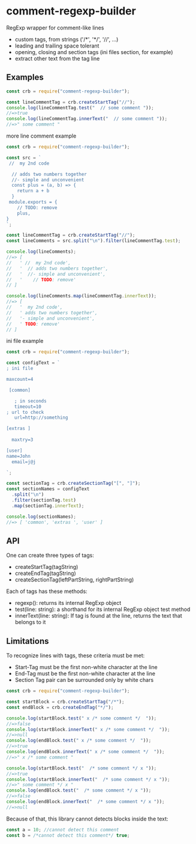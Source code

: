 # comment-regexp-builder

RegExp wrapper for comment-like lines

- custom tags, from strings ('/\*', '\*/', '//', ...)
- leading and trailing space tolerant
- opening, closing and section tags (ini files section, for example)
- extract other text from the tag line

## Examples

```js
const crb = require("comment-regexp-builder");

const lineCommentTag = crb.createStartTag("//");
console.log(lineCommentTag.test("  // some comment "));
//=>true
console.log(lineCommentTag.innerText("  // some comment "));
//=>" some comment "
```

more line comment example

```js
const crb = require("comment-regexp-builder");

const src = `
 //  my 2nd code

  // adds two numbers together
  //- simple and unconvenient
  const plus = (a, b) => {
    return a + b
  }
 module.exports = {
    // TODO: remove
    plus,
}
`;

const lineCommentTag = crb.createStartTag("//");
const lineComments = src.split("\n").filter(lineCommentTag.test);

console.log(lineComments);
//=> [
//   ' //  my 2nd code',
//   '  // adds two numbers together',
//   '  //- simple and unconvenient',
//   '    // TODO: remove'
// ]

console.log(lineComments.map(lineCommentTag.innerText));
//=> [
//   '  my 2nd code',
//   ' adds two numbers together',
//   '- simple and unconvenient',
//   ' TODO: remove'
// ]
```

ini file example

```js
const crb = require("comment-regexp-builder");

const configText = `
; ini file

maxcount=4

 [common]

   ; in seconds
   timeout=10
; url to check
   url=http://something

[extras ] 
 
  maxtry=3

[user] 
name=John
  email=j@j

`;

const sectionTag = crb.createSectionTag("[", "]");
const sectionNames = configText
  .split("\n")
  .filter(sectionTag.test)
  .map(sectionTag.innerText);

console.log(sectionNames);
//=> [ 'common', 'extras ', 'user' ]
```

## API

One can create three types of tags:

- createStartTag(tagString)
- createEndTag(tagString)
- createSectionTag(leftPartString, rightPartString)

Each of tags has these methods:

- regexp(): returns its internal RegExp object
- test(line: string): a shorthand for its internal RegExp object test method
- innerText(line: string): If tag is found at the line, returns the text that belongs to it

## Limitations

To recognize lines with tags, these criteria must be met:

- Start-Tag must be the first non-white character at the line
- End-Tag must be the first non-white character at the line
- Section Tag pair can be surrounded only by white chars

```js
const crb = require("comment-regexp-builder");

const startBlock = crb.createStartTag("/*");
const endBlock = crb.createEndTag("*/");

console.log(startBlock.test(" x /* some comment */  "));
//=>false
console.log(startBlock.innerText(" x /* some comment */  "));
//=>null
console.log(endBlock.test(" x /* some comment */  "));
//=>true
console.log(endBlock.innerText(" x /* some comment */  "));
//=>" x /* some comment "

console.log(startBlock.test("  /* some comment */ x "));
//=>true
console.log(startBlock.innerText("  /* some comment */ x "));
//=>" some comment */ x "
console.log(endBlock.test("  /* some comment */ x "));
//=>false
console.log(endBlock.innerText("  /* some comment */ x "));
//=>null
```

Because of that, this library cannot detects blocks inside the text:

```js
const a = 10; //cannot detect this comment
const b = /*cannot detect this comment*/ true;
```
